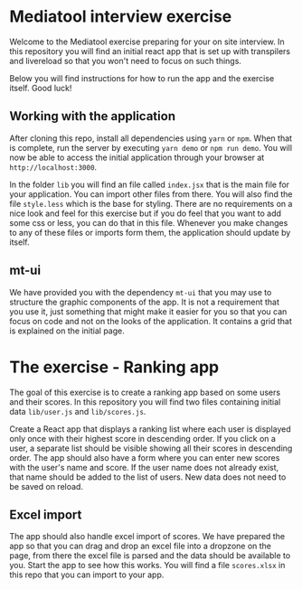 # Mediatool interview exercise

Welcome to the Mediatool exercise preparing for your on site interview. In this repository you will find an initial react app that is
set up with transpilers and livereload so that you won't need to focus on such things.

Below you will find instructions for how to run the app and the exercise itself. Good luck!

## Working with the application

After cloning this repo, install all dependencies using `yarn` or `npm`. When that is complete, run the server by executing `yarn demo` or `npm run demo`.
You will now be able to access the initial application through your browser at `http://localhost:3000`.

In the folder `lib` you will find an file called `index.jsx` that is the main file for your application. You can import other files from there.
You will also find the file `style.less` which is the base for styling. There are no requirements on a nice look and feel for this exercise but if
you do feel that you want to add some css or less, you can do that in this file. Whenever you make changes to any of these files or imports form them, the application should update by itself.

## mt-ui
We have provided you with the dependency `mt-ui` that you may use to structure the graphic components of the app. It is not a requirement that you use it, just something
that might make it easier for you so that you can focus on code and not on the looks of the application. It contains a grid that is explained on the initial page.

# The exercise - Ranking app
The goal of this exercise is to create a ranking app based on some users and their scores.
In this repository you will find two files containing initial data `lib/user.js` and `lib/scores.js`.

Create a React app that displays a ranking list where each user is displayed only once with their highest score in descending order. If you click on a user, a separate list should be visible showing all their scores in descending order. The app should also have a form where you can enter new scores with the user's name and score. If the user name does not already exist, that name should be added to the list of users. New data does not need to be saved on reload.

## Excel import
The app should also handle excel import of scores. We have prepared the app so that you can drag and drop an excel file into a dropzone on the page, from there the excel file is parsed and the data should be available to you.
Start the app to see how this works. You will find a file `scores.xlsx` in this repo that you can import to your app.
